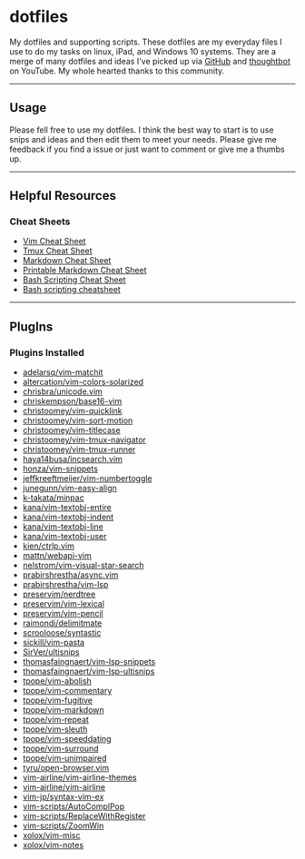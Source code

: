 # dotfiles

My dotfiles and supporting scripts. These dotfiles are my everyday files
I use to do my tasks on linux, iPad, and Windows 10 systems. They are
a merge of many dotfiles and ideas I've picked up via [GitHub] and
[thoughtbot] on YouTube.  My whole hearted thanks to this community.

[GitHub]: https://github.com/
[thoughtbot]: https://www.youtube.com/user/ThoughtbotVideo

---
## Usage

Please fell free to use my dotfiles. I think the best way to start is to
use snips and ideas and then edit them to meet your needs. Please give me
feedback if you find a issue or just want to comment or give me a thumbs
up.

---
## Helpful Resources
### Cheat Sheets
- [Vim Cheat Sheet](https://vim.rtorr.com/)
- [Tmux Cheat Sheet](https://tmuxcheatsheet.com/)
- [Markdown Cheat Sheet](https://www.markdownguide.org/cheat-sheet/)
- [Printable Markdown Cheat Sheet](https://opensource.com/downloads/cheat-sheet-markdown)
- [Bash Scripting Cheat Sheet](https://devdojo.com/bobbyiliev/the-only-bash-scripting-cheat-sheet-that-you-will-ever-need)
- [Bash scripting cheatsheet](https://devhints.io/bash)

---
## PlugIns

### Plugins Installed

- [adelarsq/vim-matchit](https://github.com/adelarsq/vim-matchit)
- [altercation/vim-colors-solarized](https://github.com/altercation/vim-colors-solarized)
- [chrisbra/unicode.vim](https://github.com/chrisbra/unicode.vim)
- [chriskempson/base16-vim](https://github.com/chriskempson/base16-vim)
- [christoomey/vim-quicklink](https://github.com/christoomey/vim-quicklink)
- [christoomey/vim-sort-motion](https://github.com/christoomey/vim-sort-motion)
- [christoomey/vim-titlecase](https://github.com/christoomey/vim-titlecase)
- [christoomey/vim-tmux-navigator](https://github.com/christoomey/vim-tmux-navigator)
- [christoomey/vim-tmux-runner](https://github.com/christoomey/vim-tmux-runner)
- [haya14busa/incsearch.vim](https://github.com/haya14busa/incsearch.vim)
- [honza/vim-snippets](https://github.com/honza/vim-snippets)
- [jeffkreeftmeijer/vim-numbertoggle](https://github.com/jeffkreeftmeijer/vim-numbertoggle)
- [junegunn/vim-easy-align](https://github.com/junegunn/vim-easy-align)
- [k-takata/minpac](https://github.com/k-takata/minpac)
- [kana/vim-textobj-entire](https://github.com/kana/vim-textobj-entire)
- [kana/vim-textobj-indent](https://github.com/kana/vim-textobj-indent)
- [kana/vim-textobj-line](https://github.com/kana/vim-textobj-line)
- [kana/vim-textobj-user](https://github.com/kana/vim-textobj-user)
- [kien/ctrlp.vim](https://github.com/kien/ctrlp.vim)
- [mattn/webapi-vim](https://github.com/mattn/webapi-vim)
- [nelstrom/vim-visual-star-search](https://github.com/nelstrom/vim-visual-star-search)
- [prabirshrestha/async.vim](https://github.com/prabirshrestha/async.vim)
- [prabirshrestha/vim-lsp](https://github.com/prabirshrestha/vim-lsp)
- [preservim/nerdtree](https://github.com/preservim/nerdtree)
- [preservim/vim-lexical](https://github.com/preservim/vim-lexical)
- [preservim/vim-pencil](https://github.com/preservim/vim-pencil)
- [raimondi/delimitmate](https://github.com/raimondi/delimitmate)
- [scrooloose/syntastic](https://github.com/scrooloose/syntastic)
- [sickill/vim-pasta](https://github.com/sickill/vim-pasta)
- [SirVer/ultisnips](https://github.com/SirVer/ultisnips)
- [thomasfaingnaert/vim-lsp-snippets](https://github.com/thomasfaingnaert/vim-lsp-snippets)
- [thomasfaingnaert/vim-lsp-ultisnips](https://github.com/thomasfaingnaert/vim-lsp-ultisnips)
- [tpope/vim-abolish](https://github.com/tpope/vim-abolish)
- [tpope/vim-commentary](https://github.com/tpope/vim-commentary)
- [tpope/vim-fugitive](https://github.com/tpope/vim-fugitive)
- [tpope/vim-markdown](https://github.com/tpope/vim-markdown)
- [tpope/vim-repeat](https://github.com/tpope/vim-repeat)
- [tpope/vim-sleuth](https://github.com/tpope/vim-sleuth)
- [tpope/vim-speeddating](https://github.com/tpope/vim-speeddating)
- [tpope/vim-surround](https://github.com/tpope/vim-surround)
- [tpope/vim-unimpaired](https://github.com/tpope/vim-unimpaired)
- [tyru/open-browser.vim](https://github.com/tyru/open-browser.vim)
- [vim-airline/vim-airline-themes](https://github.com/vim-airline/vim-airline-themes)
- [vim-airline/vim-airline](https://github.com/vim-airline/vim-airline)
- [vim-jp/syntax-vim-ex](https://github.com/vim-jp/syntax-vim-ex)
- [vim-scripts/AutoComplPop](https://github.com/vim-scripts/AutoComplPop)
- [vim-scripts/ReplaceWithRegister](https://github.com/vim-scripts/ReplaceWithRegister)
- [vim-scripts/ZoomWin](https://github.com/vim-scripts/ZoomWin)
- [xolox/vim-misc](https://github.com/xolox/vim-misc)
- [xolox/vim-notes](https://github.com/xolox/vim-notes)
